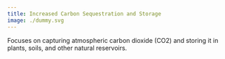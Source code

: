 ```yaml
---
title: Increased Carbon Sequestration and Storage
image: ./dummy.svg
---
```


Focuses on capturing atmospheric carbon dioxide (CO2) and storing it in plants, soils, and other natural reservoirs.

